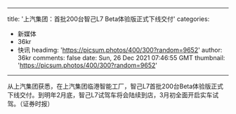 
---
title: '上汽集团：首批200台智己L7 Beta体验版正式下线交付'
categories: 
 - 新媒体
 - 36kr
 - 快讯
headimg: 'https://picsum.photos/400/300?random=9652'
author: 36kr
comments: false
date: Sun, 26 Dec 2021 07:46:55 GMT
thumbnail: 'https://picsum.photos/400/300?random=9652'
---

<div>   
从上汽集团获悉，在上汽集团临港智能工厂，智己L7首批200台Beta体验版正式下线交付。到明年2月底，智己L7试驾车将会陆续到店，3月初全面开启实车试驾。（证券时报）  
</div>
            